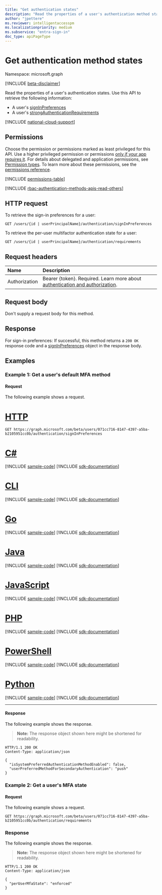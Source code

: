 ```yaml
---
title: "Get authentication states"
description: "Read the properties of a user's authentication method states, such as their sign-in preferences and per-user MFA state."
author: "jpettere"
ms.reviewer: intelligentaccesspm
ms.localizationpriority: medium
ms.subservice: "entra-sign-in"
doc_type: apiPageType
---
```


# Get authentication method states
Namespace: microsoft.graph

[!INCLUDE [beta-disclaimer](../../includes/beta-disclaimer.md)]

Read the properties of a user's authentication states. Use this API to retrieve the following information:

- A user's [signInPreferences](../resources/signInPreferences.md)
- A user's [strongAuthenticationRequirements](../resources/strongauthenticationrequirements.md)

[!INCLUDE [national-cloud-support](../../includes/all-clouds.md)]

## Permissions
Choose the permission or permissions marked as least privileged for this API. Use a higher privileged permission or permissions [only if your app requires it](/graph/permissions-overview#best-practices-for-using-microsoft-graph-permissions). For details about delegated and application permissions, see [Permission types](/graph/permissions-overview#permission-types). To learn more about these permissions, see the [permissions reference](/graph/permissions-reference).

<!-- { "blockType": "permissions", "name": "authentication_get" } -->
[!INCLUDE [permissions-table](../includes/permissions/authentication-get-permissions.md)]

[!INCLUDE [rbac-authentication-methods-apis-read-others](../includes/rbac-for-apis/rbac-authentication-methods-apis-read-others.md)]

## HTTP request
To retrieve the sign-in preferences for a user:
<!-- {
  "blockType": "ignored"
}
-->
``` http
GET /users/{id | userPrincipalName}/authentication/signInPreferences
```

To retrieve the per-user multifactor authentication state for a user:
<!-- {
  "blockType": "ignored"
}
-->
``` http
GET /users/{id | userPrincipalName}/authentication/requirements
```

## Request headers
|Name|Description|
|:---|:---|
|Authorization|Bearer {token}. Required. Learn more about [authentication and authorization](/graph/auth/auth-concepts).|

## Request body
Don't supply a request body for this method.

## Response

For sign-in preferences: If successful, this method returns a `200 OK` response code and a [signInPreferences](../resources/signInPreferences.md) object in the response body.

## Examples

### Example 1: Get a user's default MFA method

#### Request
The following example shows a request.
# [HTTP](#tab/http)
<!-- {
  "blockType": "request",
  "name": "get_authentication_signInPreferences"
}
-->
``` http
GET https://graph.microsoft.com/beta/users/071cc716-8147-4397-a5ba-b2105951cc0b/authentication/signInPreferences
```

# [C#](#tab/csharp)
[!INCLUDE [sample-code](../includes/snippets/csharp/get-authentication-csharp-snippets.md)]
[!INCLUDE [sdk-documentation](../includes/snippets/snippets-sdk-documentation-link.md)]

# [CLI](#tab/cli)
[!INCLUDE [sample-code](../includes/snippets/cli/get-authentication-cli-snippets.md)]
[!INCLUDE [sdk-documentation](../includes/snippets/snippets-sdk-documentation-link.md)]

# [Go](#tab/go)
[!INCLUDE [sample-code](../includes/snippets/go/get-authentication-go-snippets.md)]
[!INCLUDE [sdk-documentation](../includes/snippets/snippets-sdk-documentation-link.md)]

# [Java](#tab/java)
[!INCLUDE [sample-code](../includes/snippets/java/get-authentication-java-snippets.md)]
[!INCLUDE [sdk-documentation](../includes/snippets/snippets-sdk-documentation-link.md)]

# [JavaScript](#tab/javascript)
[!INCLUDE [sample-code](../includes/snippets/javascript/get-authentication-javascript-snippets.md)]
[!INCLUDE [sdk-documentation](../includes/snippets/snippets-sdk-documentation-link.md)]

# [PHP](#tab/php)
[!INCLUDE [sample-code](../includes/snippets/php/get-authentication-php-snippets.md)]
[!INCLUDE [sdk-documentation](../includes/snippets/snippets-sdk-documentation-link.md)]

# [PowerShell](#tab/powershell)
[!INCLUDE [sample-code](../includes/snippets/powershell/get-authentication-powershell-snippets.md)]
[!INCLUDE [sdk-documentation](../includes/snippets/snippets-sdk-documentation-link.md)]

# [Python](#tab/python)
[!INCLUDE [sample-code](../includes/snippets/python/get-authentication-python-snippets.md)]
[!INCLUDE [sdk-documentation](../includes/snippets/snippets-sdk-documentation-link.md)]

---

#### Response
The following example shows the response.
>**Note:** The response object shown here might be shortened for readability.
<!-- {
  "blockType": "response",
  "truncated": true,
  "@odata.type": "microsoft.graph.signInPreferences"
}
-->
``` http
HTTP/1.1 200 OK
Content-Type: application/json

{
  "isSystemPreferredAuthenticationMethodEnabled": false,
  "userPreferredMethodForSecondaryAuthentication": "push"
}
```

### Example 2: Get a user's MFA state

#### Request
The following example shows a request.

<!-- {
  "blockType": "request",
  "name": "get_authentication_strongAuthenticationRequirements"
}
-->
``` http
GET https://graph.microsoft.com/beta/users/071cc716-8147-4397-a5ba-b2105951cc0b/authentication/requirements
```

### Response
The following example shows the response.
>**Note:** The response object shown here might be shortened for readability.
<!-- {
  "blockType": "response",
  "truncated": true,
  "@odata.type": "microsoft.graph.strongAuthenticationRequirements"
}
-->
``` http
HTTP/1.1 200 OK
Content-Type: application/json

{
  "perUserMfaState": "enforced"
}
```